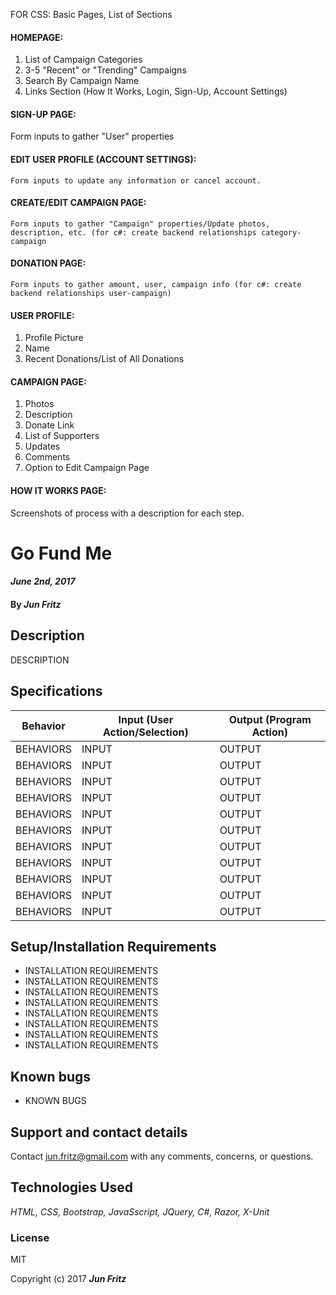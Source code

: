 FOR CSS:
Basic Pages, List of Sections

#### HOMEPAGE:
   1. List of Campaign Categories
   2. 3-5 "Recent" or "Trending" Campaigns
   3. Search By Campaign Name
   4. Links Section (How It Works, Login, Sign-Up, Account Settings)

#### SIGN-UP PAGE:
  Form inputs to gather "User" properties
#### EDIT USER PROFILE (ACCOUNT SETTINGS):
    Form inputs to update any information or cancel account.
#### CREATE/EDIT CAMPAIGN PAGE:
    Form inputs to gather "Campaign" properties/Update photos, description, etc. (for c#: create backend relationships category-campaign
#### DONATION PAGE:
    Form inputs to gather amount, user, campaign info (for c#: create backend relationships user-campaign)
    
#### USER PROFILE:
  1. Profile Picture
  2. Name
  3. Recent Donations/List of All Donations

#### CAMPAIGN PAGE:
  1. Photos
  2. Description
  3. Donate Link
  4. List of Supporters
  5. Updates
  6. Comments
  7. Option to Edit Campaign Page

#### HOW IT WORKS PAGE:
  Screenshots of process with a description for each step.  

# Go Fund Me

####  _June 2nd, 2017_

#### By _**Jun Fritz**_

## Description
DESCRIPTION

## Specifications
|Behavior| Input (User Action/Selection)| Output (Program Action)|
|---|---|---|
|BEHAVIORS |INPUT|OUTPUT|
|BEHAVIORS |INPUT|OUTPUT|
|BEHAVIORS |INPUT|OUTPUT|
|BEHAVIORS |INPUT|OUTPUT|
|BEHAVIORS |INPUT|OUTPUT|
|BEHAVIORS |INPUT|OUTPUT|
|BEHAVIORS |INPUT|OUTPUT|
|BEHAVIORS |INPUT|OUTPUT|
|BEHAVIORS |INPUT|OUTPUT|
|BEHAVIORS |INPUT|OUTPUT|
|BEHAVIORS |INPUT|OUTPUT|

## Setup/Installation Requirements

* INSTALLATION REQUIREMENTS
* INSTALLATION REQUIREMENTS
* INSTALLATION REQUIREMENTS
* INSTALLATION REQUIREMENTS
* INSTALLATION REQUIREMENTS
* INSTALLATION REQUIREMENTS
* INSTALLATION REQUIREMENTS
* INSTALLATION REQUIREMENTS

## Known bugs

* KNOWN BUGS

## Support and contact details

Contact jun.fritz@gmail.com with any comments, concerns, or questions.

## Technologies Used

_HTML, CSS, Bootstrap, JavaSscript, JQuery, C#, Razor, X-Unit_

### License

MIT

Copyright (c) 2017 **_Jun Fritz_**
